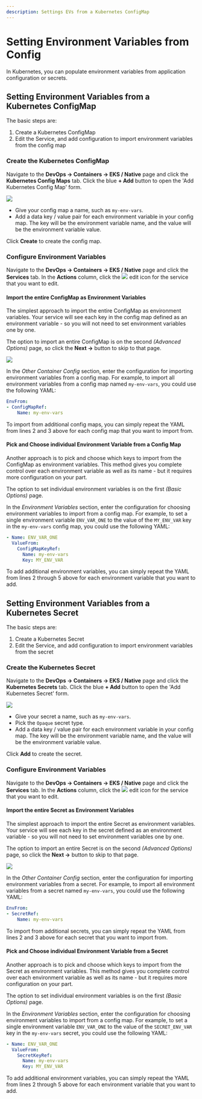 ```yaml
---
description: Settings EVs from a Kubernetes ConfigMap
---
```


# Setting Environment Variables from Config

In Kubernetes, you can populate environment variables from application configuration or secrets.

## Setting Environment Variables from a Kubernetes ConfigMap

The basic steps are:

1. Create a Kubernetes ConfigMap
2. Edit the Service, and add configuration to import environment variables from the config map

### Create the Kubernetes ConfigMap&#x20;

Navigate to the **DevOps -> Containers -> EKS / Native** page and click the **Kubernetes Config Maps** tab.  Click the blue **+ Add** button to open the 'Add Kubernetes Config Map' form.

![](<../../../../.gitbook/assets/Screen Shot 2022-03-21 at 12.04.45 PM.png>)

* Give your config map a name, such as `my-env-vars`.
* Add a data key / value pair for each environment variable in your config map.  The key will be the environment variable name, and the value will be the environment variable value.

Click **Create** to create the config map.

### Configure Environment Variables

Navigate to the **DevOps -> Containers -> EKS / Native** page and click the **Services** tab.   In the **Actions** column, click the ![](<../../../../.gitbook/assets/Screen Shot 2022-03-21 at 11.44.25 AM.png>) edit icon for the service that you want to edit.&#x20;

#### Import the entire ConfigMap as Environment Variables

The simplest approach to import the entire ConfigMap as environment variables.  Your service will see each key in the config map defined as an environment variable - so you will not need to set environment variables one by one.

The option to import an entire ConfigMap is on the second _(Advanced Options)_ page, so click the **Next ->** button to skip to that page.

![](<../../../../.gitbook/assets/Screen Shot 2022-03-21 at 12.15.35 PM.png>)

In the _Other Container Config_ section, enter the configuration for importing environment variables from a config map.  For example, to import all environment variables from a config map named `my-env-vars`, you could use the following YAML:

```yaml
EnvFrom:
- ConfigMapRef:
    Name: my-env-vars
```

To import from additional config maps, you can simply repeat the YAML from lines 2 and 3 above for each config map that you want to import from.

#### Pick and Choose individual Environment Variable from a Config Map

Another approach is to pick and choose which keys to import from the ConfigMap as environment variables.  This method gives you complete control over each environment variable as well as its name - but it requires more configuration on your part.

The option to set individual environment variables is on the first _(Basic Options)_ page.

In the _Environment Variables_ section, enter the configuration for choosing environment variables to import from a config map.  For example, to set a single environment variable `ENV_VAR_ONE` to the value of the `MY_ENV_VAR` key in the `my-env-vars` config map, you could use the following YAML:

```yaml
- Name: ENV_VAR_ONE
  ValueFrom:
    ConfigMapKeyRef:
      Name: my-env-vars
      Key: MY_ENV_VAR
```

To add additional environment variables, you can simply repeat the YAML from lines 2 through 5 above for each environment variable that you want to add.

## Setting Environment Variables from a Kubernetes Secret

The basic steps are:

1. Create a Kubernetes Secret
2. Edit the Service, and add configuration to import environment variables from the secret

### Create the Kubernetes Secret

Navigate to the **DevOps -> Containers -> EKS / Native** page and click the **Kubernetes Secrets** tab.  Click the blue **+ Add** button to open the 'Add Kubernetes Secret' form.

![](<../../../../.gitbook/assets/Screen Shot 2022-03-21 at 12.34.20 PM.png>)

* Give your secret a name, such as `my-env-vars`.
* Pick the `Opaque` secret type.
* Add a data key / value pair for each environment variable in your config map.  The key will be the environment variable name, and the value will be the environment variable value.

Click **Add** to create the secret.

### Configure Environment Variables

Navigate to the **DevOps -> Containers -> EKS / Native** page and click the **Services** tab.   In the **Actions** column, click the ![](<../../../../.gitbook/assets/Screen Shot 2022-03-21 at 11.44.25 AM.png>) edit icon for the service that you want to edit.&#x20;

#### Import the entire Secret as Environment Variables

The simplest approach to import the entire Secret as environment variables.  Your service will see each key in the secret defined as an environment variable - so you will not need to set environment variables one by one.

The option to import an entire Secret is on the second _(Advanced Options)_ page, so click the **Next ->** button to skip to that page.

![](<../../../../.gitbook/assets/Screen Shot 2022-03-21 at 12.39.58 PM.png>)

In the _Other Container Config_ section, enter the configuration for importing environment variables from a secret.  For example, to import all environment variables from a secret named `my-env-vars`, you could use the following YAML:

```yaml
EnvFrom:
- SecretRef:
    Name: my-env-vars
```

To import from additional secrets, you can simply repeat the YAML from lines 2 and 3 above for each secret that you want to import from.

#### Pick and Choose individual Environment Variable from a Secret

Another approach is to pick and choose which keys to import from the Secret as environment variables.  This method gives you complete control over each environment variable as well as its name - but it requires more configuration on your part.

The option to set individual environment variables is on the first _(Basic Options)_ page.

In the _Environment Variables_ section, enter the configuration for choosing environment variables to import from a config map.  For example, to set a single environment variable `ENV_VAR_ONE` to the value of the `SECRET_ENV_VAR` key in the `my-env-vars` secret, you could use the following YAML:

```yaml
- Name: ENV_VAR_ONE
  ValueFrom:
    SecretKeyRef:
      Name: my-env-vars
      Key: MY_ENV_VAR
```

To add additional environment variables, you can simply repeat the YAML from lines 2 through 5 above for each environment variable that you want to add.
